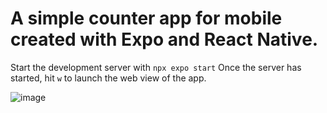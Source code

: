 # A simple counter app for mobile created with Expo and React Native. 

Start the development server with `npx expo start`
Once the server has started, hit `w` to launch the web view of the app.

![image](https://github.com/Rocklobster84/react-native-counter/assets/43892794/de1bcba8-5e65-420e-9e63-973d3a6b5c48)
